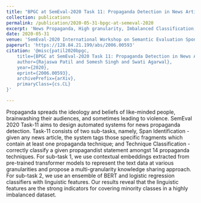 ```yaml
---
title: "BPGC at SemEval-2020 Task 11: Propaganda Detection in News Articles with Multi-Granularity Knowledge Sharing and Linguistic Features based Ensemble Learning"
collection: publications
permalink: /publication/2020-05-31-bpgc-at-semeval-2020
excerpt: 'News Propaganda, High granularity, Imbalanced Classification, Contextual Embeddings'
date: 2020-05-31
venue: 'SemEval-2020 International Workshop on Semantic Evaluation Sponsored by SIGLEX'
paperurl: 'https://128.84.21.199/abs/2006.00593'
citation: '@misc{patil2020bpgc,
    title={BPGC at SemEval-2020 Task 11: Propaganda Detection in News Articles with Multi-Granularity Knowledge Sharing and Linguistic Features based Ensemble Learning},
    author={Rajaswa Patil and Somesh Singh and Swati Agarwal},
    year={2020},
    eprint={2006.00593},
    archivePrefix={arXiv},
    primaryClass={cs.CL}
}'

---
```


Propaganda spreads the ideology and beliefs of like-minded people, brainwashing their audiences, and sometimes leading to violence. SemEval 2020 Task-11 aims to design automated systems for news propaganda detection. Task-11 consists of two sub-tasks, namely, Span Identification - given any news article, the system tags those specific fragments which contain at least one propaganda technique; and Technique Classification - correctly classify a given propagandist statement amongst 14 propaganda techniques. For sub-task 1, we use contextual embeddings extracted from pre-trained transformer models to represent the text data at various granularities and propose a multi-granularity knowledge sharing approach. For sub-task 2, we use an ensemble of BERT and logistic regression classifiers with linguistic features. Our results reveal that the linguistic features are the strong indicators for covering minority classes in a highly imbalanced dataset.